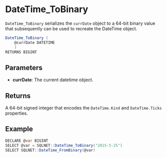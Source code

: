 # DateTime_ToBinary

`DateTime_ToBinary` serializes the `currDate` object to a 64-bit binary value that subsequently can be used to recreate the DateTime object.

```csharp
DateTime_ToBinary (
	@currDate DATETIME
	)
RETURNS BIGINT
```

## Parameters

 - **currDate**: The current datetime object.

## Returns

A 64-bit signed integer that encodes the `DateTime.Kind` and `DateTime.Ticks` properties.

## Example

```csharp
DECLARE @var BIGINT
SELECT @var = SQLNET::DateTime_ToBinary('2015-5-25')
SELECT SQLNET::DateTime_FromBinary(@var)
```

